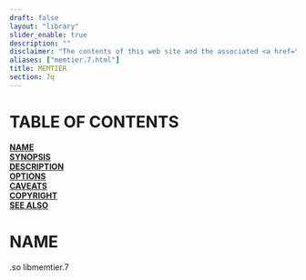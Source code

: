 ```yaml
---
draft: false
layout: "library"
slider_enable: true
description: ""
disclaimer: "The contents of this web site and the associated <a href=\"https://github.com/memkind\">GitHub repositories</a> are BSD-licensed open source."
aliases: ["memtier.7.html"]
title: MEMTIER
section: 7q
---
```


[comment]: <> (SPDX-License-Identifier: BSD-2-Clause)
[comment]: <> (Copyright 2022, Intel Corporation)

[comment]: <> (memtier.7 -- man page for memkimemtiernd_pmem)

# TABLE OF CONTENTS #

[**NAME**](#name)\
[**SYNOPSIS**](#synopsis)\
[**DESCRIPTION**](#description)\
[**OPTIONS**](#options)\
[**CAVEATS**](#caveats)\
[**COPYRIGHT**](#copyright)\
[**SEE ALSO**](#see-also)


# NAME #

.so libmemtier.7